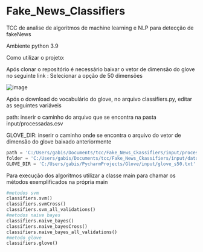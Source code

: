 # Fake_News_Classifiers
TCC de analise de algoritmos de machine learning e NLP para detecção de fakeNews

Ambiente python 3.9


Como utilizar o projeto:

Após clonar o repositório é necessário baixar o vetor de dimensão do glove no seguinte link :
Selecionar a opção de 50 dimensões

![image](https://user-images.githubusercontent.com/44040667/121758121-7e9e4800-caf6-11eb-9517-b115fd70c473.png)

Após o download do vocabulário do glove, no arquivo classifiers.py, editar as seguintes variáveis

path: inserir o caminho do arquivo que se encontra na pasta input/processadas.csv 

GLOVE_DIR: inserir o caminho onde se encontra o arquivo do vetor de dimensão do glove baixado anteriormente

```python
path = 'C:/Users/gabis/Documents/tcc/Fake_News_Ckassifiers/input/processadas.csv'
folder = 'C:/Users/gabis/Documents/tcc/Fake_News_Ckassifiers/input/dataToProcess'
GLOVE_DIR = 'C:/Users/gabis/PycharmProjects/Glove/input/glove_s50.txt'
```

Para execução dos algoritmos utilizar a classe main para chamar os métodos exemplificados na própria main
```python
#metodos svm
classifiers.svm()
classifiers.svmCross()
classifiers.svm_all_validations()
#metodos naive bayes
classifiers.naive_bayes()
classifiers.naive_bayesCross()
classifiers.naive_bayes_all_validations()
#metodo glove
classifiers.glove()
```
